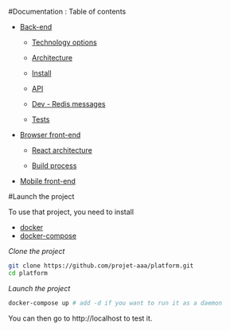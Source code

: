 #Documentation : Table of contents

 - [Back-end](https://github.com/projet-aaa/platform/blob/master/var/docs/back-end)

    - [Technology options](https://github.com/projet-aaa/platform/blob/master/var/docs/back-end/technology-options.md)
   
    - [Architecture](https://github.com/projet-aaa/platform/blob/master/var/docs/back-end/architecture.md)
   
    - [Install](https://github.com/projet-aaa/platform/blob/master/var/docs/back-end/install.md)
  
    - [API](https://github.com/projet-aaa/platform/blob/master/var/docs/back-end/api.md)
  
    - [Dev - Redis messages](https://github.com/projet-aaa/platform/blob/master/var/docs/back-end/redis-messages.md)
    
    - [Tests](https://github.com/projet-aaa/platform/blob/master/var/docs/back-end/tests.md)
    
 - [Browser front-end](https://github.com/projet-aaa/platform/blob/master/var/docs/browser-front-end)    

    - [React architecture](https://github.com/projet-aaa/platform/blob/master/var/docs/browser-front-end/react-architecture.md)

    - [Build process](https://github.com/projet-aaa/platform/blob/master/var/docs/browser-front-end/build-process.md)

 - [Mobile front-end](https://github.com/projet-aaa/platform/blob/master/var/docs/mobile-front-end)

#Launch the project

To use that project, you need to install
- [docker](https://docs.docker.com/engine/installation/)
- [docker-compose](https://docs.docker.com/compose/install/)
 

*Clone the project*

```bash
git clone https://github.com/projet-aaa/platform.git
cd platform
```

*Launch the project*

```bash
docker-compose up # add -d if you want to run it as a daemon
```

You can then go to http://localhost to test it.
